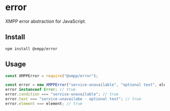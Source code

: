 # error

XMPP error abstraction for JavaScript.

## Install

`npm install @xmpp/error`

## Usage

```js
const XMPPError = require("@xmpp/error");

const error = new XMPPError("service-unavailable", "optional text", element);
error instanceof Error; // true
error.condition === "service-unavailable"; // true
error.text === "service-unavailabe - optional text"; // true
error.element === element; // true
```
